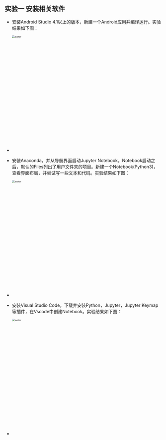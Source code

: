 ## 实验一 安装相关软件

* 安装Android Studio 4.1以上的版本，新建一个Android应用并编译运行。实验结果如下图：

- <img src="" alt="avatar" style="zoom:50%; width:750px" />

* 安装Anaconda，并从导航界面启动Jupyter Notebook。Notebook启动之后，默认的Files列出了用户文件夹的项目。新建一个Notebook(Python3)，查看界面布局，并尝试写一些文本和代码。实验结果如下图：

- <img src="" alt="avatar" style="zoom:50%; width:750px" />

* 安装Visual Studio Code，下载并安装Python，Jupyter，Jupyter Keymap等插件，在Vscode中创建Notebook。实验结果如下图：

- <img src="" alt="avatar" style="zoom:50%; width:750px" />
